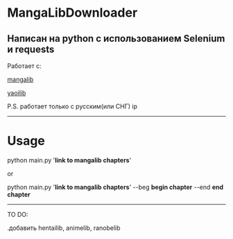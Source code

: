 # MangaLibDownloader
Написан на python с использованием Selenium и requests
---
Работает с:

  [mangalib](https://mangalib.me/)
  
  [yaoilib](https://yaoilib.me/)
  
  P.S. работает только с русским(или СНГ) ip
  
 -------
 # Usage
 
 python main.py '**link to mangalib chapters**'
 
 or 
 
 python main.py '**link to mangalib chapters**' --beg **begin chapter** --end **end chapter**
 
 
 ------
 TO DO:
 
 .добавить hentailib, animelib, ranobelib

